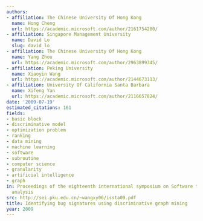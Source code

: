 ```yaml
---
authors:
- affiliation: The Chinese University Of Hong Kong
  name: Hong Cheng
  url: https://academic.microsoft.com/author/2161754280/
- affiliation: Singapore Management University
  name: David Lo
  slug: david_lo
- affiliation: The Chinese University Of Hong Kong
  name: Yang Zhou
  url: https://academic.microsoft.com/author/2963899345/
- affiliation: Peking University
  name: Xiaoyin Wang
  url: https://academic.microsoft.com/author/2144673113/
- affiliation: University Of California Santa Barbara
  name: Xifeng Yan
  url: https://academic.microsoft.com/author/2116657824/
date: '2009-07-19'
estimated_citations: 161
fields:
- basic block
- discriminative model
- optimization problem
- ranking
- data mining
- machine learning
- software
- subroutine
- computer science
- granularity
- artificial intelligence
- graph
in: Proceedings of the eighteenth international symposium on Software testing and
  analysis
src: http://sei.pku.edu.cn/~wangxy06/issta09.pdf
title: Identifying bug signatures using discriminative graph mining
year: 2009
---
```

